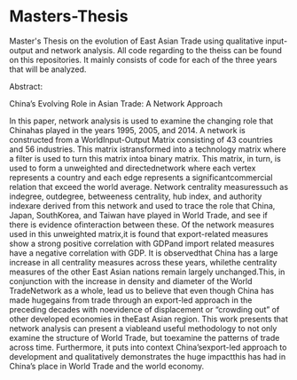 # Masters-Thesis 

Master's Thesis on the evolution of East Asian Trade using qualitative input-output and network analysis.
All code regarding to the theiss can be found on this repositories. It mainly consists of code for each of the three years that will be analyzed. 

Abstract:

China’s Evolving Role in Asian Trade: A Network Approach

In this paper, network analysis is used to examine the changing role that Chinahas played in the years 1995, 2005, and 2014.  A network is constructed from a WorldInput-Output Matrix consisting of 43 countries and 56 industries.  This matrix istransformed into a technology matrix where a filter is used to turn this matrix intoa binary matrix.  This matrix, in turn, is used to form a unweighted and directednetwork where each vertex represents a country and each edge represents a significantcommercial  relation  that  exceed  the  world  average.   Network  centrality  measuressuch as indegree, outdegree, betweeness centrality, hub index, and authority indexare derived from this network and used to trace the role that China, Japan, SouthKorea,  and  Taiwan  have  played  in  World  Trade,  and  see  if  there  is  evidence  ofinteraction between these.  Of the network measures used in this unweighted matrix,it is found that export-related measures show a strong positive correlation with GDPand import related measures have a negative correlation with GDP. It is observedthat China has a large increase in all centrality measures across these years, whilethe centrality measures of the other East Asian nations remain largely unchanged.This, in conjunction with the increase in density and diameter of the World TradeNetwork  as  a  whole,  lead  us  to  believe  that  even  though  China  has  made  hugegains from trade through an export-led approach in the preceding decades with noevidence  of  displacement  or  “crowding  out”  of  other  developed  economies  in  theEast Asian region.  This work presents that network analysis can present a viableand useful methodology to not only examine the structure of World Trade, but toexamine the patterns of trade across time.  Furthermore, it puts into context China’sexport-led approach to development and qualitatively demonstrates the huge impactthis has had in China’s place in World Trade and the world economy.
